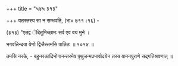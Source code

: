 +++
title = "५४५ ३१३"

+++
यतस्तस्य सा न सम्भवति, (भा० ७११।१६) - 

(३१३) "एतद्व ेदितुमिच्छामः सर्व एव वयं मुने । 

भगवन्निन्दया वेणो द्विजैस्तमसि पातितः ॥ १०१४ ॥ 

तमसि नरके, - बहुनरकादिभोगानन्तरमेव पृथुजन्मप्रभावोदयेन तस्य वामनपुराणे सद्गतिश्रवणात् ॥ 
